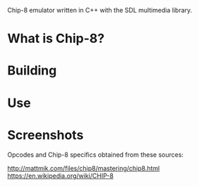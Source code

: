 Chip-8 emulator written in C++  with the SDL multimedia library.

# What is Chip-8?



# Building



# Use



# Screenshots



Opcodes and Chip-8 specifics obtained from these sources:

http://mattmik.com/files/chip8/mastering/chip8.html
https://en.wikipedia.org/wiki/CHIP-8
